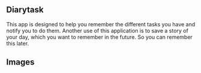 Diarytask
---
This app is designed to help you remember the different tasks you have and notify you to do them.
Another use of this application is to save a story of your day, which you want to remember in the future. So you can remember this later.

Images
---

[](https://github.com/lugman/Proyectos-DAW/blob/main/Diarytask/the%20main%20layout.png)
[](https://github.com/lugman/Proyectos-DAW/blob/main/Diarytask/write%20history.png)
[](https://github.com/lugman/Proyectos-DAW/blob/main/Diarytask/history%20%20layout.png)
